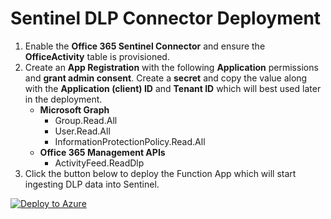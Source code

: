 
# Sentinel DLP Connector Deployment
1. Enable the **Office 365 Sentinel Connector** and ensure the **OfficeActivity** table is provisioned.
2. Create an **App Registration** with the following **Application** permissions and **grant admin consent**. Create a **secret** and copy the value along with the **Application (client) ID** and **Tenant ID** which will best used later in the deployment.
    - **Microsoft Graph**
        - Group.Read.All
        - User.Read.All
        - InformationProtectionPolicy.Read.All
    - **Office 365 Management APIs**
        - ActivityFeed.ReadDlp
3. Click the button below to deploy the Function App which will start ingesting DLP data into Sentinel.

[![Deploy to Azure](https://aka.ms/deploytoazurebutton)](https://portal.azure.com/#create/Microsoft.Template/uri/https%3A%2F%2Fraw.githubusercontent.com%2Fanders-alex%2FO365-ActivityFeed-AzureFunction%2FSentinel_Deployment2%2FSentinel_Deployment%2Fmain.json)

